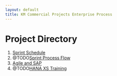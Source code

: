 ```yaml
---
layout: default
title: KM Commercial Projects Enterprise Process
---
```

# Project Directory



1. [Sprint Schedule](/schedule.html)
2. @TODO[Sprint Process Flow](/processflow.html)
3. [Agile and SAP](/agileScrum.html)
4. @TODO[HANA XS Training](/hanaxs.html)